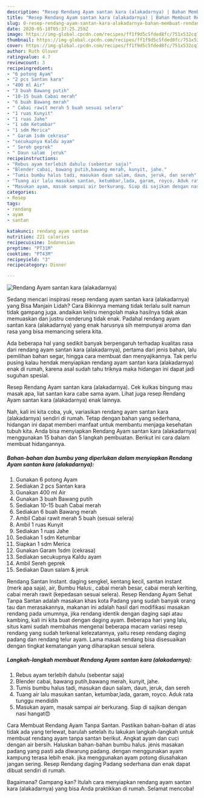```yaml
---
description: "Resep Rendang Ayam santan kara (alakadarnya) | Bahan Membuat Rendang Ayam santan kara (alakadarnya) Yang Sedap"
title: "Resep Rendang Ayam santan kara (alakadarnya) | Bahan Membuat Rendang Ayam santan kara (alakadarnya) Yang Sedap"
slug: 0-resep-rendang-ayam-santan-kara-alakadarnya-bahan-membuat-rendang-ayam-santan-kara-alakadarnya-yang-sedap
date: 2020-05-10T05:37:25.259Z
image: https://img-global.cpcdn.com/recipes/ff1f9d5c5fded8fc/751x532cq70/rendang-ayam-santan-kara-alakadarnya-foto-resep-utama.jpg
thumbnail: https://img-global.cpcdn.com/recipes/ff1f9d5c5fded8fc/751x532cq70/rendang-ayam-santan-kara-alakadarnya-foto-resep-utama.jpg
cover: https://img-global.cpcdn.com/recipes/ff1f9d5c5fded8fc/751x532cq70/rendang-ayam-santan-kara-alakadarnya-foto-resep-utama.jpg
author: Ruth Glover
ratingvalue: 4.7
reviewcount: 3
recipeingredient:
- "6 potong Ayam"
- "2 pcs Santan kara"
- "400 ml Air"
- "3 buah Bawang putih"
- "10-15 buah Cabai merah"
- "6 buah Bawang merah"
- " Cabai rawit merah 5 buah sesuai selera"
- "1 ruas Kunyit"
- "1 ruas Jahe"
- "1 sdm Ketumbar"
- "1 sdm Merica"
- " Garam 1sdm cekrasa"
- "secukupnya Kaldu ayam"
- " Sereh geprek"
- " Daun salam  jeruk"
recipeinstructions:
- "Rebus ayam terlebih dahulu (sebentar saja)"
- "Blender cabai, bawang putih,bawang merah, kunyit, jahe."
- "Tumis bumbu halus tadi, masukan daun salam, daun, jeruk, dan sereh"
- "Tuang air lalu masukan santan, ketumbar,lada, garam, royco. Aduk rata tunggu mendidih"
- "Masukan ayam, masak sampai air berkurang. Siap di sajikan dengan nasi hangat😍"
categories:
- Resep
tags:
- rendang
- ayam
- santan

katakunci: rendang ayam santan 
nutrition: 221 calories
recipecuisine: Indonesian
preptime: "PT31M"
cooktime: "PT43M"
recipeyield: "3"
recipecategory: Dinner

---
```



![Rendang Ayam santan kara (alakadarnya)](https://img-global.cpcdn.com/recipes/ff1f9d5c5fded8fc/751x532cq70/rendang-ayam-santan-kara-alakadarnya-foto-resep-utama.jpg)

Sedang mencari inspirasi resep rendang ayam santan kara (alakadarnya) yang Bisa Manjain Lidah? Cara Bikinnya memang tidak terlalu sulit namun tidak gampang juga. andaikan keliru mengolah maka hasilnya tidak akan memuaskan dan justru cenderung tidak enak. Padahal rendang ayam santan kara (alakadarnya) yang enak harusnya sih mempunyai aroma dan rasa yang bisa memancing selera kita.

Ada beberapa hal yang sedikit banyak berpengaruh terhadap kualitas rasa dari rendang ayam santan kara (alakadarnya), pertama dari jenis bahan, lalu pemilihan bahan segar, hingga cara membuat dan menyajikannya. Tak perlu pusing kalau hendak menyiapkan rendang ayam santan kara (alakadarnya) enak di rumah, karena asal sudah tahu triknya maka hidangan ini dapat jadi suguhan spesial.

Resep Rendang Ayam santan kara (alakadarnya). Cek kulkas bingung mau masak apa, liat santan kara cabe sama ayam. Lihat juga resep Rendang Ayam santan kara (alakadarnya) enak lainnya.


Nah, kali ini kita coba, yuk, variasikan rendang ayam santan kara (alakadarnya) sendiri di rumah. Tetap dengan bahan yang sederhana, hidangan ini dapat memberi manfaat untuk membantu menjaga kesehatan tubuh kita. Anda bisa menyiapkan Rendang Ayam santan kara (alakadarnya) menggunakan 15 bahan dan 5 langkah pembuatan. Berikut ini cara dalam membuat hidangannya.

<!--inarticleads1-->

##### Bahan-bahan dan bumbu yang diperlukan dalam menyiapkan Rendang Ayam santan kara (alakadarnya):

1. Gunakan 6 potong Ayam
1. Sediakan 2 pcs Santan kara
1. Gunakan 400 ml Air
1. Gunakan 3 buah Bawang putih
1. Sediakan 10-15 buah Cabai merah
1. Sediakan 6 buah Bawang merah
1. Ambil  Cabai rawit merah 5 buah (sesuai selera)
1. Ambil 1 ruas Kunyit
1. Sediakan 1 ruas Jahe
1. Sediakan 1 sdm Ketumbar
1. Siapkan 1 sdm Merica
1. Gunakan  Garam 1sdm (cekrasa)
1. Sediakan secukupnya Kaldu ayam
1. Ambil  Sereh geprek
1. Sediakan  Daun salam &amp; jeruk


Rendang Santan Instant. daging sengkel, kentang kecil, santan instant (merk apa saja), air, Bumbu Halus:, cabai merah besar, cabai merah keriting, cabai merah rawit (kepedasan sesuai selera). Resep Rendang Ayam Sehat Tanpa Santan adalah masakan khas kota Padang yang sudah banyak orang tau dan merasakannya, makanan ini adalah hasil dari modifikasi masakan rendang pada umumnya, jika rendang identik dengan daging sapi atau kambing, kali ini kita buat dengan daging ayam. Beberapa hari yang lalu, situs kami sudah membahas mengenai beberapa macam variasi resep rendang yang sudah terkenal kelezatannya, yaitu resep rendang daging padang dan rendang telur ayam. Lama masak rendang bisa disesuaikan dengan tingkat kematangan yang diharapkan sesuai selera. 

<!--inarticleads2-->

##### Langkah-langkah membuat Rendang Ayam santan kara (alakadarnya):

1. Rebus ayam terlebih dahulu (sebentar saja)
1. Blender cabai, bawang putih,bawang merah, kunyit, jahe.
1. Tumis bumbu halus tadi, masukan daun salam, daun, jeruk, dan sereh
1. Tuang air lalu masukan santan, ketumbar,lada, garam, royco. Aduk rata tunggu mendidih
1. Masukan ayam, masak sampai air berkurang. Siap di sajikan dengan nasi hangat😍


Cara Membuat Rendang Ayam Tanpa Santan. Pastikan bahan-bahan di atas tidak ada yang terlewat, barulah setelah itu lakukan langkah-langkah untuk membuat rendang ayam tanpa santan berikut. Angkat ayam dan cuci dengan air bersih. Haluskan bahan-bahan bumbu halus. jenis masakan padang yang pasti ada diwarung padang. dengan menggunakan ayam kampung terasa lebih enak. jika menggunakan ayam potong diusahakan jangan sering. Resep Rendang daging Padang sederhana dan enak dapat dibuat sendiri di rumah. 

Bagaimana? Gampang kan? Itulah cara menyiapkan rendang ayam santan kara (alakadarnya) yang bisa Anda praktikkan di rumah. Selamat mencoba!
